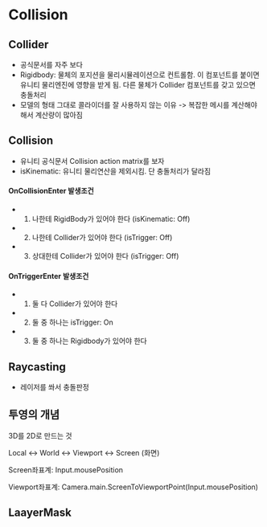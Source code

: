 # Collision

## Collider

- 공식문서를 자주 보다
- Rigidbody: 물체의 포지션을 물리시뮬레이션으로 컨트롤함. 이 컴포넌트를 붙이면 유니티 물리엔진에 영향을 받게 됨. 다른 물체가 Collider 컴포넌트를 갖고 있으면 충돌처리
- 모델의 형태 그대로 콜라이더를 잘 사용하지 않는 이유 -> 복잡한 메시를 계산해야해서 계산량이 많아짐

## Collision

- 유니티 공식문서 Collision action matrix를 보자
- isKinematic: 유니티 물리연산을 제외시킴. 단 충돌처리가 달라짐

#### OnCollisionEnter 발생조건

- 1) 나한테 RigidBody가 있어야 한다 (isKinematic: Off)
- 2) 나한테 Collider가 있어야 한다 (isTrigger: Off)
- 3) 상대한테 Collider가 있어야 한다 (isTrigger: Off)

#### OnTriggerEnter 발생조건

- 1) 둘 다 Collider가 있어야 한다
- 2) 둘 중 하나는 isTrigger: On
- 3) 둘 중 하나는 Rigidbody가 있어야 한다

## Raycasting

- 레이저를 쏴서 충돌판정

## 투영의 개념

3D를 2D로 만드는 것

Local <-> World <-> Viewport <-> Screen (화면)

Screen좌표계: Input.mousePosition

Viewport좌표계: Camera.main.ScreenToViewportPoint(Input.mousePosition)

## LaayerMask